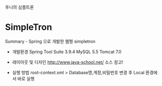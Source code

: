 후니의 심플트론

# SimpleTron
Summary  - Spring 으로 개발한 웹형 simpletron


* 개발환경
Spring Tool Suite 3.9.4
MySQL 5.5
Tomcat 7.0

* 레이아웃 및 디자인
http://www.java-school.net/ 소스 참고!

* 실행 방법
root-context.xml > Database명,계정,비밀번호 변경 후
Local 환경에서 바로 실행


